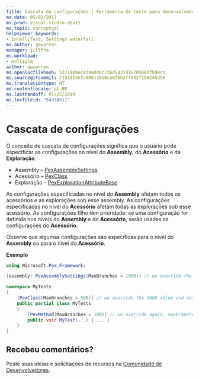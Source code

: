 ```yaml
---
title: Cascata de configurações | Ferramenta de teste para desenvolvedores do Microsoft IntelliTest
ms.date: 05/02/2017
ms.prod: visual-studio-dev15
ms.topic: conceptual
helpviewer_keywords:
- IntelliTest, Settings waterfall
ms.author: gewarren
manager: jillfra
ms.workload:
- multiple
author: gewarren
ms.openlocfilehash: 5371900ec439a0d8c736d5437316705b6bfb98cb
ms.sourcegitcommit: 2193323efc608118e0ce6f6b2ff532f158245d56
ms.translationtype: HT
ms.contentlocale: pt-BR
ms.lasthandoff: 01/25/2019
ms.locfileid: "54934511"
---
```

# <a name="settings-waterfall"></a>Cascata de configurações

O conceito de cascata de configurações significa que o usuário pode especificar as configurações no nível do **Assembly**, do **Acessório** e da **Exploração**:

* Assembly – [PexAssemblySettings](attribute-glossary.md#pexassemblysettings)
* Acessório – [PexClass](attribute-glossary.md#pexclass)
* Exploração – [PexExplorationAttributeBase](attribute-glossary.md#pexexplorationattributebase)

As configurações especificadas no nível do **Assembly** afetam todos os acessórios e as explorações sob esse assembly. As configurações especificadas no nível do **Acessório** afetam todas as explorações sob esse acessório. As configurações filho têm prioridade: se uma configuração for definida nos níveis do **Assembly** e do **Acessório**, serão usadas as configurações do **Acessório**.

Observe que algumas configurações são específicas para o nível do **Assembly** ou para o nível do **Acessório**.

**Exemplo**

```csharp
using Microsoft.Pex.Framework;

[assembly: PexAssemblySettings(MaxBranches = 1000)] // we override the default value of maxbranches

namespace MyTests
{
    [PexClass(MaxBranches = 500)] // we override the 1000 value and set maxbranches to 500
    public partial class MyTests
    {
        [PexMethod(MaxBranches = 100)] // we override again, maxbranches = 100
        public void MyTest(...) { ... }
    }
}
```

## <a name="got-feedback"></a>Recebeu comentários?

Poste suas ideias e solicitações de recursos na [Comunidade de Desenvolvedores](https://developercommunity.visualstudio.com/content/idea/post.html?space=8).